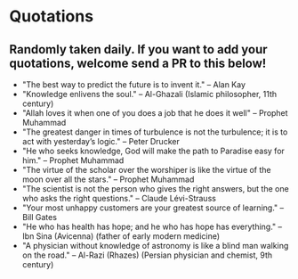# Quotations

## Randomly taken daily. If you want to add your quotations, welcome send a PR to this below!

- "The best way to predict the future is to invent it." – Alan Kay
- "Knowledge enlivens the soul." – Al-Ghazali (Islamic philosopher, 11th century)
- "Allah loves it when one of you does a job that he does it well" – Prophet Muhammad 
- "The greatest danger in times of turbulence is not the turbulence; it is to act with yesterday’s logic." – Peter Drucker
- "He who seeks knowledge, God will make the path to Paradise easy for him." – Prophet Muhammad
- "The virtue of the scholar over the worshiper is like the virtue of the moon over all the stars." – Prophet Muhammad
- "The scientist is not the person who gives the right answers, but the one who asks the right questions." – Claude Lévi-Strauss
- "Your most unhappy customers are your greatest source of learning." – Bill Gates
- "He who has health has hope; and he who has hope has everything." – Ibn Sina (Avicenna) (father of early modern medicine)
- "A physician without knowledge of astronomy is like a blind man walking on the road." – Al-Razi (Rhazes) (Persian physician and chemist, 9th century)

